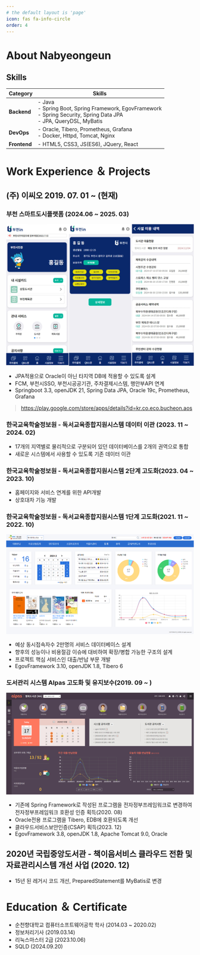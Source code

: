```yaml
---
# the default layout is 'page'
icon: fas fa-info-circle
order: 4
---
```


# About Nabyeongeun

## Skills

| Category   | Skills                                                                 |
|------------|------------------------------------------------------------------------|
| **Backend** | - Java  <br> - Spring Boot, Spring Framework, EgovFramework <br> - Spring Security, Spring Data JPA <br> - JPA, QueryDSL, MyBatis |
| **DevOps**  | - Oracle, Tibero, Prometheus, Grafana <br> - Docker, Httpd, Tomcat, Nginx |
| **Frontend**| - HTML5, CSS3, JS(ES6), JQuery, React                                  |



# Work Experience ＆ Projects

## (주) 이씨오 2019. 07. 01 ~ (현재)
### 부천 스마트도시플랫폼 (2024.06 ~ 2025. 03)
![3](/assets/post/portfolio/smartcity.png)
- JPA적용으로 Oracle이 아닌 타지역 DB에 적용할 수 있도록 설계
- FCM, 부천시SSO, 부천시공공기관, 주차결제시스템, 행안부API 연계
- Springboot 3.3, openJDK 21, Spring Data JPA, Oracle 19c, Prometheus, Grafana
> https://play.google.com/store/apps/details?id=kr.co.eco.bucheon.aos

### 한국교육학술정보원 - 독서교육종합지원시스템 데이터 이관 (2023. 11 ~ 2024. 02) 
- 17개의 지역별로 물리적으로 구분되어 있던 데이터베이스를 2개의 권역으로 통합  
- 새로운 시스템에서 사용할 수 있도록 기존 데이터 이관

### 한국교육학술정보원 - 독서교육종합지원시스템 2단계 고도화(2023. 04 ~ 2023. 10)
- 홈페이지와 서비스 연계를 위한 API개발
- 상호대차 기능 개발

### 한국교육학술정보원 - 독서교육종합지원시스템 1단계 고도화(2021. 11 ~ 2022. 10)
![2](/assets/post/portfolio/dls.png)
- 예상 동시접속자수 2만명의 서비스 데이터베이스 설계
- 향후의 성능이나 비용절감 이슈에 대비하여 확장/병합 가능한 구조의 설계
- 프로젝트 핵심 서비스인 대출/반납 부문 개발
- EgovFramework 3.10, openJDK 1.8, Tibero 6 


### 도서관리 시스템 Alpas 고도화 및 유지보수(2019. 09 ~ )
![1](/assets/post/portfolio/alpas.png)
- 기존에 Spring Framework로 작성된 프로그램을 전자정부프레임워크로 변경하여 전자정부프레임워크 호환성 인증 획득(2020. 08)
- Oracle전용 프로그램을 Tibero, EDB에 호환되도록 개선
- 클라우드서비스보안인증(CSAP) 획득(2023. 12)
- EgovFramework 3.8, openJDK 1.8, Apache Tomcat 9.0, Oracle

## 2020년 국립중앙도서관 - 책이음서비스 클라우드 전환 및 자료관리시스템 개선 사업 (2020. 12)
- 15년 된 레거시 코드 개선, PreparedStatement를 MyBatis로 변경

# Education ＆ Certificate
- 순천향대학교 컴퓨터소프트웨어공학 학사 (2014.03 ~ 2020.02)
- 정보처리기사 (2019.03.14)
- 리눅스마스터 2급 (2023.10.06)
- SQLD (2024.09.20)
